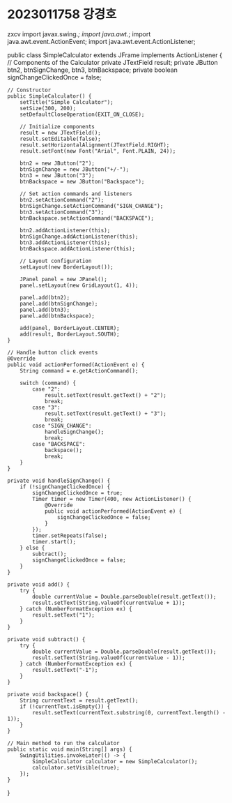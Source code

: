 # 2023011758 강경호
zxcv
import javax.swing.*;
import java.awt.*;
import java.awt.event.ActionEvent;
import java.awt.event.ActionListener;

public class SimpleCalculator extends JFrame implements ActionListener {
    // Components of the Calculator
    private JTextField result;
    private JButton btn2, btnSignChange, btn3, btnBackspace;
    private boolean signChangeClickedOnce = false;

    // Constructor
    public SimpleCalculator() {
        setTitle("Simple Calculator");
        setSize(300, 200);
        setDefaultCloseOperation(EXIT_ON_CLOSE);

        // Initialize components
        result = new JTextField();
        result.setEditable(false);
        result.setHorizontalAlignment(JTextField.RIGHT);
        result.setFont(new Font("Arial", Font.PLAIN, 24));

        btn2 = new JButton("2");
        btnSignChange = new JButton("+/-");
        btn3 = new JButton("3");
        btnBackspace = new JButton("Backspace");

        // Set action commands and listeners
        btn2.setActionCommand("2");
        btnSignChange.setActionCommand("SIGN_CHANGE");
        btn3.setActionCommand("3");
        btnBackspace.setActionCommand("BACKSPACE");

        btn2.addActionListener(this);
        btnSignChange.addActionListener(this);
        btn3.addActionListener(this);
        btnBackspace.addActionListener(this);

        // Layout configuration
        setLayout(new BorderLayout());

        JPanel panel = new JPanel();
        panel.setLayout(new GridLayout(1, 4));

        panel.add(btn2);
        panel.add(btnSignChange);
        panel.add(btn3);
        panel.add(btnBackspace);

        add(panel, BorderLayout.CENTER);
        add(result, BorderLayout.SOUTH);
    }

    // Handle button click events
    @Override
    public void actionPerformed(ActionEvent e) {
        String command = e.getActionCommand();

        switch (command) {
            case "2":
                result.setText(result.getText() + "2");
                break;
            case "3":
                result.setText(result.getText() + "3");
                break;
            case "SIGN_CHANGE":
                handleSignChange();
                break;
            case "BACKSPACE":
                backspace();
                break;
        }
    }

    private void handleSignChange() {
        if (!signChangeClickedOnce) {
            signChangeClickedOnce = true;
            Timer timer = new Timer(400, new ActionListener() {
                @Override
                public void actionPerformed(ActionEvent e) {
                    signChangeClickedOnce = false;
                }
            });
            timer.setRepeats(false);
            timer.start();
        } else {
            subtract();
            signChangeClickedOnce = false;
        }
    }

    private void add() {
        try {
            double currentValue = Double.parseDouble(result.getText());
            result.setText(String.valueOf(currentValue + 1));
        } catch (NumberFormatException ex) {
            result.setText("1");
        }
    }

    private void subtract() {
        try {
            double currentValue = Double.parseDouble(result.getText());
            result.setText(String.valueOf(currentValue - 1));
        } catch (NumberFormatException ex) {
            result.setText("-1");
        }
    }

    private void backspace() {
        String currentText = result.getText();
        if (!currentText.isEmpty()) {
            result.setText(currentText.substring(0, currentText.length() - 1));
        }
    }

    // Main method to run the calculator
    public static void main(String[] args) {
        SwingUtilities.invokeLater(() -> {
            SimpleCalculator calculator = new SimpleCalculator();
            calculator.setVisible(true);
        });
    }
}
